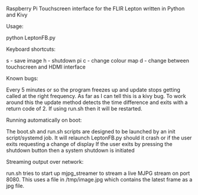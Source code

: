Raspberry Pi Touchscreen interface for the FLIR Lepton written in Python and Kivy

Usage:

python LeptonFB.py

Keyboard shortcuts:

s - save image
h - shutdown pi
c - change colour map
d - change between touchscreen and HDMI interface

Known bugs:

Every 5 minutes or so the program freezes up and update stops getting called at the right frequency.
As far as I can tell this is a kivy bug. To work around this the update method detects the time difference and 
exits with a return code of 2. If using run.sh then it will be restarted. 

Running automatically on boot:

The boot.sh and run.sh scripts are designed to be launched by an init script/systemd job. 
It will relaunch LeptonFB.py should it crash or if the user exits requesting a change of display
If the user exits by pressing the shutdown button then a system shutdown is initiated

Streaming output over network:

run.sh tries to start up mjpg_streamer to stream a live MJPG stream on port 8080. This uses a file in /tmp/image.jpg
which contains the latest frame as a jpg file. 

